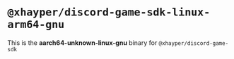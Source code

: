 # `@xhayper/discord-game-sdk-linux-arm64-gnu`

This is the **aarch64-unknown-linux-gnu** binary for `@xhayper/discord-game-sdk`
